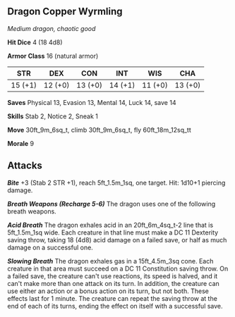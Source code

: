 ## Dragon Copper Wyrmling

*Medium dragon, chaotic good*

**Hit Dice** 4 (18 4d8)

**Armor Class** 16 (natural armor)

| STR     | DEX     | CON     | INT     | WIS     | CHA     |
|---------|---------|---------|---------|---------|---------|
| 15 (+1) | 12 (+0) | 13 (+0) | 14 (+1) | 11 (+0) | 13 (+0) |

**Saves** Physical 13, Evasion 13, Mental 14, Luck 14, save 14

**Skills** Stab 2, Notice 2, Sneak 1

**Move** 30ft\_9m\_6sq\_t, climb 30ft\_9m\_6sq\_t, fly 60ft\_18m\_12sq\_tt

**Morale** 9

## Attacks

***Bite*** +3 (Stab 2 STR +1), reach 5ft\_1.5m\_1sq, one target. Hit: 1d10+1 piercing damage.

***Breath Weapons (Recharge 5-6)*** The dragon uses one of the following breath weapons.

***Acid Breath*** The dragon exhales acid in an 20ft\_6m\_4sq\_t-2 line that is 5ft\_1.5m\_1sq wide. Each creature in that line must make a DC 11 Dexterity saving throw, taking 18 (4d8) acid damage on a failed save, or half as much damage on a successful one.

***Slowing Breath*** The dragon exhales gas in a 15ft\_4.5m\_3sq cone. Each creature in that area must succeed on a DC 11 Constitution saving throw. On a failed save, the creature can't use reactions, its speed is halved, and it can't make more than one attack on its turn. In addition, the creature can use either an action or a bonus action on its turn, but not both. These effects last for 1 minute. The creature can repeat the saving throw at the end of each of its turns, ending the effect on itself with a successful save.


